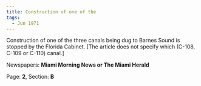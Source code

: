 ```yaml
---  
title: Construction of one of the  
tags:  
  - Jun 1971  
---  
```

  
Construction of one of the three canals being dug to Barnes Sound is stopped by the Florida Cabinet. [The article does not specify which (C-108, C-109 or C-110) canal.]  
  
Newspapers: **Miami Morning News or The Miami Herald**  
  
Page: **2**, Section: **B** 
